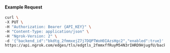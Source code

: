 <!-- Code generated for API Clients. DO NOT EDIT. -->

#### Example Request

```bash
curl \
-X PUT \
-H "Authorization: Bearer {API_KEY}" \
-H "Content-Type: application/json" \
-H "Ngrok-Version: 2" \
-d '{"backend_id":"bkdtg_2fmmxejZ7j7DQPTWoH0IAzsHgc2","enabled":true}' \
https://api.ngrok.com/edges/tls/edgtls_2fmmxffRuyM54N3rIHRD9HjugfU/backend
```
